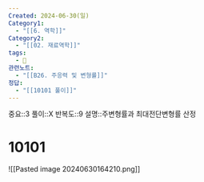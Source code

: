 ```yaml
---
Created: 2024-06-30(일)
Category1:
  - "[[6. 역학]]"
Category2:
  - "[[02. 재료역학]]"
tags:
  - 🧮
관련노트:
  - "[[B26. 주응력 및 변형률]]"
정답:
  - "[[10101 풀이]]"
---
```

중요::3
풀이::X
반복도::9
설명::주변형률과 최대전단변형률 산정
#  10101

![[Pasted image 20240630164210.png]]